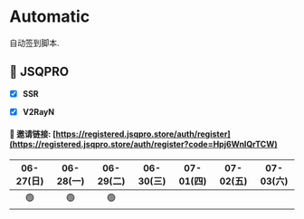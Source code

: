 # Automatic

自动签到脚本.



## 🎯 JSQPRO

- [x] **SSR**

- [x] **V2RayN**



#### 🔗 邀请链接:  [https://registered.jsqpro.store/auth/register](https://registered.jsqpro.store/auth/register?code=Hpj6WnlQrTCW)



<!-- @protocol:jsqpro:start -->
<!-- checked:2021-06-26T01:25:33;2021-06-27T00:55:02;2021-06-28T00:54:53;2021-06-29T00:25:10 -->

| 06-27(日) | 06-28(一) | 06-29(二) | 06-30(三) | 07-01(四) | 07-02(五) | 07-03(六) |
| :-------: | :-------: | :-------: | :-------: | :-------: | :-------: | :-------: |
|    🟢     |    🟢     |    🟢     |           |           |           |           |

<!-- @protocol:jsqpro:end -->
